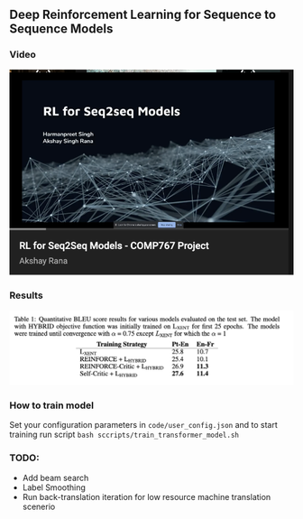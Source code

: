## Deep Reinforcement Learning for Sequence to Sequence Models


### Video
[![Video](https://github.com/harmanpreet93/nmt-with-rl/blob/master/scripts/seq2seq_thumbnail.png?raw=true)](https://youtu.be/AsxJsObciS8)

### Results
![alt text](https://github.com/harmanpreet93/nmt-with-rl/blob/master/scripts/rl_alg_results.png)

### How to train model
Set your configuration parameters in `code/user_config.json` and to start training run script `bash sccripts/train_transformer_model.sh`


### TODO:
- Add beam search  
- Label Smoothing
- Run back-translation iteration for low resource machine translation scenerio 

